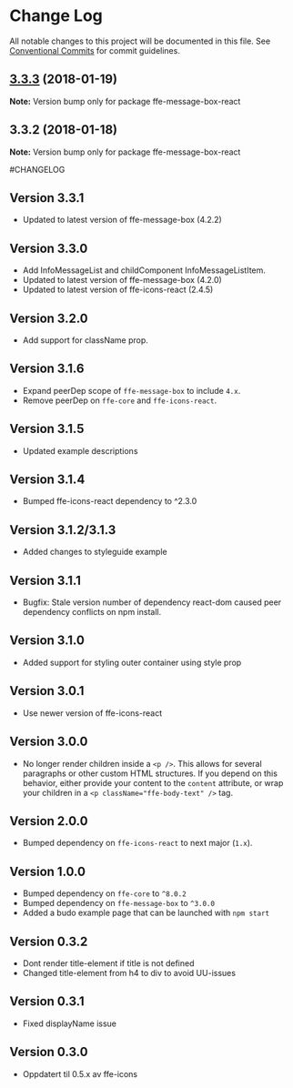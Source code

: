 # Change Log

All notable changes to this project will be documented in this file.
See [Conventional Commits](https://conventionalcommits.org) for commit guidelines.

 <a name="3.3.3"></a>
## [3.3.3](***REMOVED***) (2018-01-19)




**Note:** Version bump only for package ffe-message-box-react

 <a name="3.3.2"></a>
## 3.3.2 (2018-01-18)




**Note:** Version bump only for package ffe-message-box-react

#CHANGELOG
## Version 3.3.1
* Updated to latest version of ffe-message-box (4.2.2)

## Version 3.3.0
* Add InfoMessageList and childComponent InfoMessageListItem.
* Updated to latest version of ffe-message-box (4.2.0)
* Updated to latest version of ffe-icons-react (2.4.5)

## Version 3.2.0
* Add support for className prop.

## Version 3.1.6
* Expand peerDep scope of `ffe-message-box` to include `4.x`.
* Remove peerDep on `ffe-core` and `ffe-icons-react`.

## Version 3.1.5
* Updated example descriptions

## Version 3.1.4
* Bumped ffe-icons-react dependency to ^2.3.0

## Version 3.1.2/3.1.3
* Added changes to styleguide example

## Version 3.1.1
* Bugfix: Stale version number of dependency react-dom caused peer dependency conflicts on npm install.

## Version 3.1.0
* Added support for styling outer container using style prop

## Version 3.0.1
* Use newer version of ffe-icons-react

## Version 3.0.0
* No longer render children inside a `<p />`. This allows for several
paragraphs or other custom HTML structures. If you depend on this behavior,
either provide your content to the `content` attribute, or wrap your
children in a `<p className="ffe-body-text" />` tag.

## Version 2.0.0
* Bumped dependency on `ffe-icons-react` to next major (`1.x`).

## Version 1.0.0
* Bumped dependency on `ffe-core` to `^8.0.2`
* Bumped dependency on `ffe-message-box` to `^3.0.0`
* Added a budo example page that can be launched with `npm start`

## Version 0.3.2
* Dont render title-element if title is not defined
* Changed title-element from h4 to div to avoid UU-issues

## Version 0.3.1
* Fixed displayName issue

## Version 0.3.0
* Oppdatert til 0.5.x av ffe-icons
